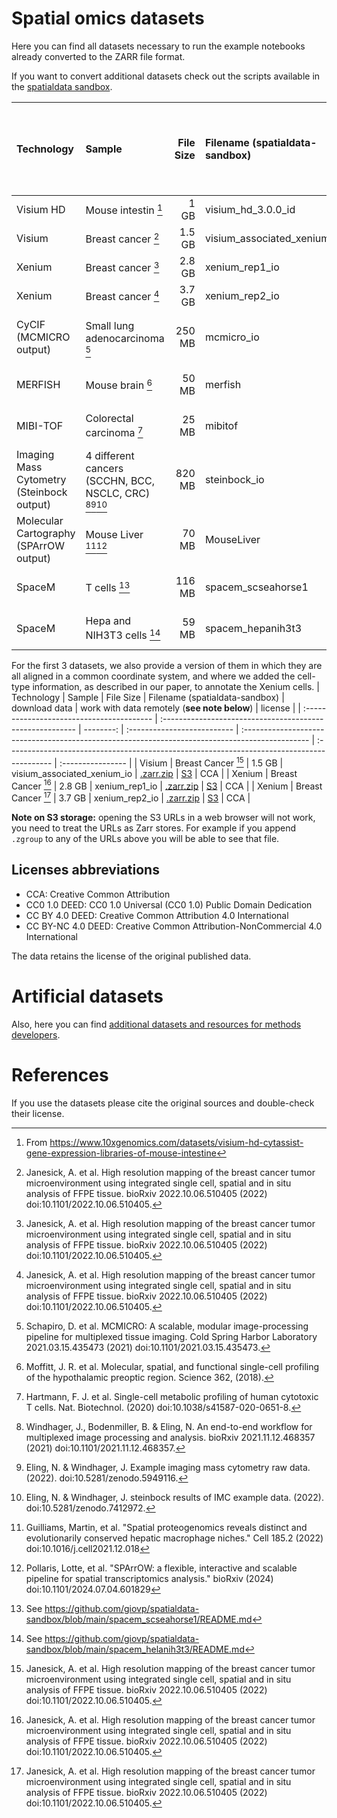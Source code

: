 # Spatial omics datasets

Here you can find all datasets necessary to run the example notebooks already converted to the ZARR file format.

If you want to convert additional datasets check out the scripts available in the [spatialdata sandbox](https://github.com/giovp/spatialdata-sandbox).

| Technology                                | Sample                                                    | File Size | Filename (spatialdata-sandbox) | download data                                                                                   | work with data remotely (**see note below**)                                               | license           |
| :---------------------------------------- | :-------------------------------------------------------- | --------: | :----------------------------- | :---------------------------------------------------------------------------------------------- | :----------------------------------------------------------------------------------------- | :---------------- |
| Visium HD                                 | Mouse intestin [^2]                                       |      1 GB | visium_hd_3.0.0_id             | [.zarr.zip](https://s3.embl.de/spatialdata/spatialdata-sandbox/visium_hd_3.0.0_io.zip)          | [S3](https://s3.embl.de/spatialdata/spatialdata-sandbox/visium_hd_3.0.0_io.zarr/)          | CCA               |
| Visium                                    | Breast cancer [^3]                                        |    1.5 GB | visium_associated_xenium_io    | [.zarr.zip](https://s3.embl.de/spatialdata/spatialdata-sandbox/visium_associated_xenium_io.zip) | [S3](https://s3.embl.de/spatialdata/spatialdata-sandbox/visium_associated_xenium_io.zarr/) | CCA               |
| Xenium                                    | Breast cancer [^3]                                        |    2.8 GB | xenium_rep1_io                 | [.zarr.zip](https://s3.embl.de/spatialdata/spatialdata-sandbox/xenium_rep1_io.zip)              | [S3](https://s3.embl.de/spatialdata/spatialdata-sandbox/xenium_rep1_io.zarr/)              | CCA               |
| Xenium                                    | Breast cancer [^3]                                        |    3.7 GB | xenium_rep2_io                 | [.zarr.zip](https://s3.embl.de/spatialdata/spatialdata-sandbox/xenium_rep2_io.zip)              | [S3](https://s3.embl.de/spatialdata/spatialdata-sandbox/xenium_rep2_io.zarr/)              | CCA               |
| CyCIF (MCMICRO output)                    | Small lung adenocarcinoma [^4]                            |    250 MB | mcmicro_io                     | [.zarr.zip](https://s3.embl.de/spatialdata/spatialdata-sandbox/mcmicro_io.zip)                  | [S3](https://s3.embl.de/spatialdata/spatialdata-sandbox/mcmicro_io.zarr/)                  | CC BY-NC 4.0 DEED |
| MERFISH                                   | Mouse brain [^5]                                          |     50 MB | merfish                        | [.zarr.zip](https://s3.embl.de/spatialdata/spatialdata-sandbox/merfish.zip)                     | [S3](https://s3.embl.de/spatialdata/spatialdata-sandbox/merfish.zarr/)                     | CC0 1.0 DEED      |
| MIBI-TOF                                  | Colorectal carcinoma [^6]                                 |     25 MB | mibitof                        | [.zarr.zip](https://s3.embl.de/spatialdata/spatialdata-sandbox/mibitof.zip)                     | [S3](https://s3.embl.de/spatialdata/spatialdata-sandbox/mibitof.zarr/)                     | CC BY 4.0 DEED    |
| Imaging Mass Cytometry (Steinbock output) | 4 different cancers (SCCHN, BCC, NSCLC, CRC) [^7][^8][^9] |    820 MB | steinbock_io                   | [.zarr.zip](https://s3.embl.de/spatialdata/spatialdata-sandbox/steinbock_io.zip)                | [S3](https://s3.embl.de/spatialdata/spatialdata-sandbox/steinbock_io.zarr/)                | CC BY 4.0 DEED    |
| Molecular Cartography (SPArrOW output)    | Mouse Liver [^10][^11]                                    |     70 MB | MouseLiver                     | [.zarr.zip](https://s3.embl.de/spatialdata/spatialdata-sandbox/mouse_liver.zip)                 | [S3](https://s3.embl.de/spatialdata/spatialdata-sandbox/mouse_liver.zarr)                  | CC BY 4.0 DEED    |
| SpaceM                                    | T cells [^12]                                             |    116 MB | spacem_scseahorse1             | [.zarr.zip](https://s3.embl.de/spatialdata/raw_data/20220121_ScSeahorse1.zip)                   | NA                                                                                         | CC BY 4.0 DEED    |
| SpaceM                                    | Hepa and NIH3T3 cells [^13]                               |     59 MB | spacem_hepanih3t3              | [.zarr.zip](https://s3.embl.de/spatialdata/spatialdata-sandbox/spacem_helanih3t3.zip)           | [.zarr.zip](https://s3.embl.de/spatialdata/spatialdata-sandbox/spacem_helanih3t3.zarr)     | CC BY 4.0 DEED    |

For the first 3 datasets, we also provide a version of them in which they are all aligned in a common coordinate system, and where we added the cell-type information, as described in our paper, to annotate the Xenium cells.
| Technology | Sample | File Size | Filename (spatialdata-sandbox) | download data | work with data remotely (**see note below**) | license |
| :---------------------------------------- | :-------------------------------------------------------- | --------: | :-------------------------- | :---------------------------------------------------------------------------------------------- | :----------------------------------------------------------------------------------------- | :---------------- |
| Visium | Breast Cancer [^3] | 1.5 GB | visium_associated_xenium_io | [.zarr.zip](https://s3.embl.de/spatialdata/spatialdata-sandbox/visium_associated_xenium_io_aligned.zip) | [S3](https://s3.embl.de/spatialdata/spatialdata-sandbox/visium_associated_xenium_io_aligned.zarr/) | CCA |
| Xenium | Breast Cancer [^3] | 2.8 GB | xenium_rep1_io | [.zarr.zip](https://s3.embl.de/spatialdata/spatialdata-sandbox/xenium_rep1_io_aligned.zip) | [S3](https://s3.embl.de/spatialdata/spatialdata-sandbox/xenium_rep1_io_aligned.zarr/) | CCA |
| Xenium | Breast Cancer [^3] | 3.7 GB | xenium_rep2_io | [.zarr.zip](https://s3.embl.de/spatialdata/spatialdata-sandbox/xenium_rep2_io_aligned.zip) | [S3](https://s3.embl.de/spatialdata/spatialdata-sandbox/xenium_rep2_io_aligned.zarr/) | CCA |

**Note on S3 storage:** opening the S3 URLs in a web browser will not work, you need to treat the URLs as Zarr stores. For example if you append `.zgroup` to any of the URLs above you will be able to see that file.

## Licenses abbreviations

- CCA: Creative Common Attribution
- CC0 1.0 DEED: CC0 1.0 Universal (CC0 1.0) Public Domain Dedication
- CC BY 4.0 DEED: Creative Common Attribution 4.0 International
- CC BY-NC 4.0 DEED: Creative Common Attribution-NonCommercial 4.0 International

The data retains the license of the original published data.

<!-- to add: raccoon, blobs, "additional resources for methods developers" -->
<!-- Artificial datasets
| Description | File Size| Filename                     | download data                                                                                   | work with data remotely [^1]                                                               |
| :--------------------- | :------------------------- | --------:| :--------------------------  | :---------------------------------------------------------------------------------------------- | :----------------------------------------------------------------------------------------- || -                      | -                          |     11 kB| toy                          | [.zarr.zip](https://s3.embl.de/spatialdata/spatialdata-sandbox/toy.zip)                         | [S3](https://s3.embl.de/spatialdata/spatialdata-sandbox/toy.zarr/)                         | -->

# Artificial datasets

Also, here you can find [additional datasets and resources for methods developers](https://github.com/scverse/spatialdata-notebooks/blob/main/notebooks/developers_resources/storage_format/).

# References

If you use the datasets please cite the original sources and double-check their license.

[^2]: From https://www.10xgenomics.com/datasets/visium-hd-cytassist-gene-expression-libraries-of-mouse-intestine

[^3]: Janesick, A. et al. High resolution mapping of the breast cancer tumor microenvironment using integrated single cell, spatial and in situ analysis of FFPE tissue. bioRxiv 2022.10.06.510405 (2022) doi:10.1101/2022.10.06.510405.

[^4]: Schapiro, D. et al. MCMICRO: A scalable, modular image-processing pipeline for multiplexed tissue imaging. Cold Spring Harbor Laboratory 2021.03.15.435473 (2021) doi:10.1101/2021.03.15.435473.

[^5]: Moffitt, J. R. et al. Molecular, spatial, and functional single-cell profiling of the hypothalamic preoptic region. Science 362, (2018).

[^6]: Hartmann, F. J. et al. Single-cell metabolic profiling of human cytotoxic T cells. Nat. Biotechnol. (2020) doi:10.1038/s41587-020-0651-8.

[^7]: Windhager, J., Bodenmiller, B. & Eling, N. An end-to-end workflow for multiplexed image processing and analysis. bioRxiv 2021.11.12.468357 (2021) doi:10.1101/2021.11.12.468357.

[^8]: Eling, N. & Windhager, J. Example imaging mass cytometry raw data. (2022). doi:10.5281/zenodo.5949116.

[^9]: Eling, N. & Windhager, J. steinbock results of IMC example data. (2022). doi:10.5281/zenodo.7412972.

[^10]: Guilliams, Martin, et al. "Spatial proteogenomics reveals distinct and evolutionarily conserved hepatic macrophage niches." Cell 185.2 (2022) doi:10.1016/j.cell2021.12.018

[^11]: Pollaris, Lotte, et al. "SPArrOW: a flexible, interactive and scalable pipeline for spatial transcriptomics analysis." bioRxiv (2024) doi:10.1101/2024.07.04.601829

[^12]: See https://github.com/giovp/spatialdata-sandbox/blob/main/spacem_scseahorse1/README.md

[^13]: See https://github.com/giovp/spatialdata-sandbox/blob/main/spacem_helanih3t3/README.md
